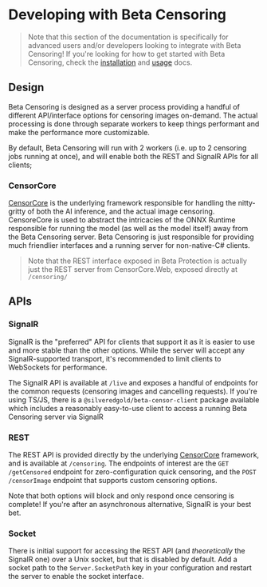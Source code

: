 # Developing with Beta Censoring

> Note that this section of the documentation is specifically for advanced users and/or developers looking to integrate with Beta Censoring!
> If you're looking for how to get started with Beta Censoring, check the [installation](./installation.md) and [usage](./usage.md) docs.

## Design

Beta Censoring is designed as a server process providing a handful of different API/interface options for censoring images on-demand. The actual processing is done through separate workers to keep things performant and make the performance more customizable.

By default, Beta Censoring will run with 2 workers (i.e. up to 2 censoring jobs running at once), and will enable both the REST and SignalR APIs for all clients;

### CensorCore

[CensorCore](https://github.com/silveredgold/censor-core) is the underlying framework responsible for handling the nitty-gritty of both the AI inference, and the actual image censoring. CensoreCore is used to abstract the intricacies of the ONNX Runtime responsible for running the model (as well as the model itself) away from the Beta Censoring server. Beta Censoring is just responsible for providing much friendlier interfaces and a running server for non-native-C# clients.

> Note that the REST interface exposed in Beta Protection is actually just the REST server from CensorCore.Web, exposed directly at `/censoring/`

## APIs

### SignalR

SignalR is the "preferred" API for clients that support it as it is easier to use and more stable than the other options. While the server will accept any SignalR-supported transport, it's recommended to limit clients to WebSockets for performance.

The SignalR API is available at `/live` and exposes a handful of endpoints for the common requests (censoring images and cancelling requests). If you're using TS/JS, there is a `@silveredgold/beta-censor-client` package available which includes a reasonably easy-to-use client to access a running Beta Censoring server via SignalR

### REST

The REST API is provided directly by the underlying [CensorCore](https://github.com/silveredgold/censor-core) framework, and is available at `/censoring`. The endpoints of interest are the `GET /getCensored` endpoint for zero-configuration quick censoring, and the `POST /censorImage` endpoint that supports custom censoring options.

Note that both options will block and only respond once censoring is complete! If you're after an asynchronous alternative, SignalR is your best bet.

### Socket

There is initial support for accessing the REST API (and _theoretically_ the SignalR one) over a Unix socket, but that is disabled by default. Add a socket path to the `Server.SocketPath` key in your configuration and restart the server to enable the socket interface.